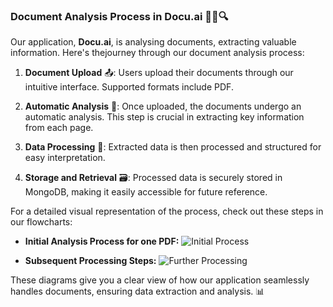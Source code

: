 ### Document Analysis Process in Docu.ai 🌟📄🔍

Our application, **Docu.ai**, is analysing documents, extracting valuable information.
Here's thejourney through our document analysis process:

1. **Document Upload** 📤: 
   Users upload their documents through our intuitive interface. Supported formats include PDF.

2. **Automatic Analysis** 🤖: 
   Once uploaded, the documents undergo an automatic analysis. This step is crucial in extracting key information from each page.

3. **Data Processing** 🔄: 
   Extracted data is then processed and structured for easy interpretation.

5. **Storage and Retrieval** 🗃️: 
   Processed data is securely stored in MongoDB, making it easily accessible for future reference.


For a detailed visual representation of the process, check out these steps in our flowcharts:

- **Initial Analysis Process for one PDF:** 
  ![Initial Process](https://github.com/tomnotthomas/docu.ai/assets/126760913/9c4d8e8e-2481-4b71-8a4b-8b2ffd1ed79d)

- **Subsequent Processing Steps:** 
  ![Further Processing](https://github.com/tomnotthomas/docu.ai/assets/126760913/d811501c-2f42-4367-87ae-ae9500cb1e66)

These diagrams give you a clear view of how our application seamlessly handles documents, ensuring data extraction and analysis. 📊
